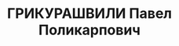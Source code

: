 ---
title: ГРИКУРАШВИЛИ Павел Поликарпович
description: 'Род. в 1894, г.Тбилиси, грузин. Звание: 03.07.1936 - военюрист 1 ранга.
  Осужден 03.12.1937. Орган, вынесший решение — тройка при НКВД Грузинской ССР. Решение:
  ВМН. Расстрелян 11.12.1937.'
---